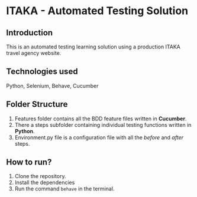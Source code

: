 # ITAKA - Automated Testing Solution
## Introduction
This is an automated testing learning solution using a production ITAKA travel agency website.
## Technologies used
Python, Selenium, Behave, Cucumber
## Folder Structure
1. Features folder contains all the BDD feature files written in **Cucumber**.
2. There a steps subfolder containing individual testing functions written in **Python**.
3. Environment.py file is a configuration file with all the _before_ and _after_ steps.
## How to run?
1. Clone the repository.
2. Install the dependencies
3. Run the command `behave` in the terminal.
